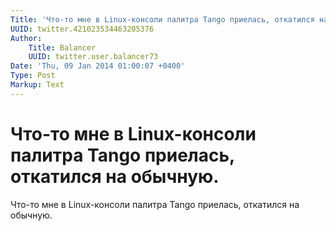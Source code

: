 ```yaml
---
Title: 'Что-то мне в Linux-консоли палитра Tango приелась, откатился на обычную.'
UUID: twitter.421023534463205376
Author:
    Title: Balancer
    UUID: twitter.user.balancer73
Date: 'Thu, 09 Jan 2014 01:00:07 +0400'
Type: Post
Markup: Text
---
```


# Что-то мне в Linux-консоли палитра Tango приелась, откатился на обычную.

Что-то мне в Linux-консоли палитра Tango приелась, откатился
на обычную.